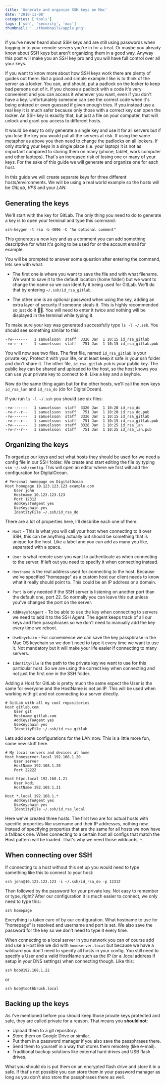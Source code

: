 ```yaml
---
title: 'Generate and organize SSH keys on Mac'
date: '2018-11-08'
categories: ['tools']
tags: ['ssh', 'security', 'mac']
thumbnail: '../thumbnails/apple.png'
---
```


If you've never heard about SSH keys and are still using passwords when logging in to your remote servers you're in for a treat. Or maybe you already know about SSH keys but aren't organizing them in a good way. Anyway this post will make you an SSH key pro and you will have full control over all your keys.

If you want to know more about how SSH keys work there are plenty of guides out there. But a good and simple example I like is to think of the server as a locker. You can, and should, put a padlock on the locker to keep bad persons out of it. If you choose a padlock with a code it's very convenient and you can access it whenever you want, even if you don't have a key. Unfortunately someone can see the correct code when it's being entered or even guessed if given enough tries. If you instead use a real key it is much safer because only those with a correct key can open the locker. An SSH key is exactly that, but just a file on your computer, that will unlock and grant you access to different hosts.

It would be easy to only generate a single key and use it for all servers but if you lose the key you would put all the servers at risk. If using the same metaphor as above you then need to change the padlocks on all lockers. If only storing your keys in a single place (i.e. your laptop) it is not as important compared to storing them on many (phone, tablet, work computer and other laptops). That's an increased risk of losing one or many of your keys. For the sake of this guide we will generate and organize one for each host.

In this guide we will create separate keys for three different hosts/environments. We will be using a real world example so the hosts will be _GitLab_, _VPS_ and your _LAN_.

## Generating the keys

We'll start with the key for GitLab. The only thing you need to do to generate a key is to open your terminal and type this command:

```shell
ssh-keygen -t rsa -b 4096 -C "An optional comment"
```

This generates a new key and as a comment you can add something descriptive for what it's going to be used for or the account email for example.

You will be prompted to answer some question after entering the command, lets see with what.

* The first one is where you want to save the file and with what filename. We want to save it to the default location (home folder) but we want to change the name so we can identify it being used for GitLab. We'll do that by entering `~/.ssh/id_rsa_gitlab`.

* The other one is an optional password when using the key, adding an extra layer of security if someone steals it. This is highly recommended so just do it 👍🏻. You will need to enter it twice and nothing will be displayed in the terminal while typing it.

To make sure your key was generated successfully type `ls -l ~/.ssh`. You should see something similar to this:

```
-rw-------   1 samuelsson  staff  3326 Jan  1 10:15 id_rsa_gitlab
-rw-r--r--   1 samuelsson  staff   751 Jan  1 10:15 id_rsa_gitlab.pub
```

You will now see two files. The first file, named `id_rsa_gitlab` is your private key. Protect it with your life, or at least keep it safe in your ssh folder and don't share it. The other file, `id_rsa_gitlab.pub` is your public key. The public key can be shared and uploaded to the host, so the host knows you can use your private key to connect to it. Like a key and a keyhole.

Now do the same thing again but for the other hosts, we'll call the new keys `id_rsa_lan` and `id_rsa_do` (do for DigitalOcean).

If you run `ls -l ~/.ssh` you should see six files:

```
-rw-------   1 samuelsson  staff  3326 Jan  1 10:20 id_rsa_do
-rw-r--r--   1 samuelsson  staff   751 Jan  1 10:20 id_rsa_do.pub
-rw-------   1 samuelsson  staff  3326 Jan  1 10:15 id_rsa_gitlab
-rw-r--r--   1 samuelsson  staff   751 Jan  1 10:15 id_rsa_gitlab.pub
-rw-------   1 samuelsson  staff  3326 Jan  1 10:25 id_rsa_lan
-rw-r--r--   1 samuelsson  staff   751 Jan  1 10:25 id_rsa_lan.pub
```

## Organizing the keys

To organize our keys and set what hosts they should be used for we need a config file in our SSH folder. We create and start editing the file by typing `vim ~/.ssh/config`. This will open an editor where we first will add the configuration for DigitalOcean.

```shell
# Personal homepage on DigitalOcean
Host homepage 10.123.123.123 example.com
    User john
    Hostname 10.123.123.123
    Port 12312
    AddKeysToAgent yes
    UseKeychain yes
    IdentityFile ~/.ssh/id_rsa_do
```

There are a lot of properties here, I'll desbribe each one of them.

* `Host` - This is what you will call your host when connecting to it over SSH, this can be anything actually but should be something that is unique for the host. Like a label and you can add as many you like, separated with a space.

* `User` is what remote user you want to authenticate as when connecting to the server. If left out you need to specify it when connecting instead.

* `Hostname` is the real address used for connecting to the host. Because we've specified "homepage" as a custom host our client needs to know what it really should point to. This could be an IP address or a domain.

* `Port` is only needed if the SSH server is listening on another port than the default one, port 22. So normally you can leave this out unless you've changed the port on the server.

* `AddKeysToAgent` - To be able to use the key when connecting to servers we need to add it to the SSH Agent. The agent keeps track of all our keys and their passphrases so we don't need to manually add the key every time we reboot.

* `UseKeychain` - For convenience we can save the key passphrase in the Mac OS keychain so we don't need to type it every time we want to use it. Not mandatory but it will make your life easier if connecting to many servers.

* `IdentityFile` is the path to the private key we want to use for this particular host. So we are using the correct key when connecting and not just the first one in the SSH folder.

Adding a Host for GitLab is pretty much the same expect the User is the same for everyone and the HostName is not an IP. This will be used when working with git and not connecting to a server directly.

```shell
# GitLab with all my cool repositories
Host gitlab.com
    User git
    Hostname gitlab.com
    AddKeysToAgent yes
    UseKeychain yes
    IdentityFile ~/.ssh/id_rsa_gitlab
```

Lets add some configurations for the LAN now. This is a little more fun, some new stuff here.

```shell
# My local servers and devices at home
Host homeserver.local 192.168.1.20
    User server
    HostName 192.168.1.20
    Port 22222

Host htpc.local 192.168.1.21
    User kodi
    HostName 192.168.1.21

Host *.local 192.168.1.*
    AddKeysToAgent yes
    UseKeychain yes
    IdentityFile ~/.ssh/id_rsa_local
```

Here we've created three hosts. The first two are for actual hosts with specific properties like username and their IP addresses, nothing new. Instead of specifying properties that are the same for all hosts we now have a fallback one. When connecting to a certain host all configs that match the Host pattern will be loaded. That's why we need those wildcards, `*`.

## When connecting over SSH

If connecting to a host without this set up you would need to type something like this to connect to your host:

```shell
ssh john@10.123.123.123 -i ~/.ssh/id_rsa_do -p 12312
```

Then followed by the password for your private key. Not easy to remember or type, right? After our configuration it is much easier to connect, we only need to type this:

```shell
ssh homepage
```

Everything is taken care of by our configuration. What hostname to use for "homepage" is resolved and username and port is set. We also save the password for the key so we don't need to type it every time.

When connecting to a local server in you network you can of course add and use a Host like we did with `homeserver.local` but because we have a wildcard you don't need to specify all hosts in your config. You still need to specify a User and a valid HostName such as the IP (or a .local address if setup in your DNS settings) when connecting though. Like this:

```shell
ssh bob@192.168.1.22
```

or

```shell
ssh bob@toothbrush.local
```

## Backing up the keys

As I've mentioned before you should keep those private keys protected and safe, they are called private for a reason. That means you **should not**:

* Upload them to a git repository.
* Store them on Google Drive or similar.
* Put them in a password manager if you also save the passphrases there.
* Send them to yourself in a way that stores them remotely (like e-mail).
* Traditional backup solutions like external hard drives and USB flash drives.

What you should do is put them on an encrypted flash drive and store it in a safe. If that's not possible you can store them in your password manager as long as you don't also store the passphrases there as well.

